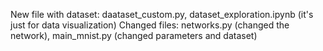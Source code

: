 New file with dataset: daataset_custom.py, dataset_exploration.ipynb (it's just for data visualization)
Changed files: networks.py (changed the network), main_mnist.py (changed parameters and dataset)
